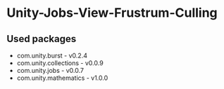 # Unity-Jobs-View-Frustrum-Culling

## Used packages

- com.unity.burst - v0.2.4
- com.unity.collections - v0.0.9
- com.unity.jobs - v0.0.7
- com.unity.mathematics - v1.0.0